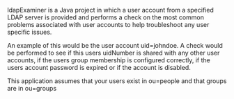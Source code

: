 ldapExaminer is a Java project in which a user account from a specified LDAP server is provided and performs a check on the most common problems associated with user accounts to help troubleshoot any user specific issues.

An example of this would be the user account uid=johndoe. A check would be performed to see if this users uidNumber is shared with any other user accounts, if the users group membership is configured correctly, if the users account password is expired or if the account is disabled.

This application assumes that your users exist in ou=people and that groups are in ou=groups
